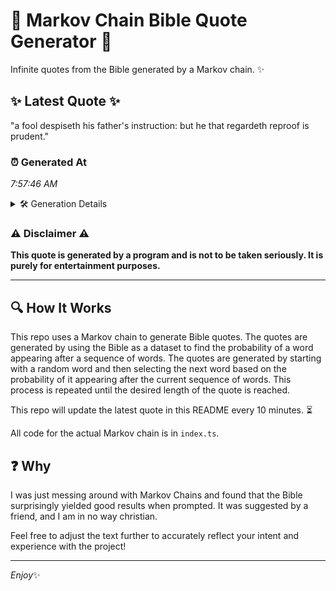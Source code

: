 # 📖 Markov Chain Bible Quote Generator 📖

Infinite quotes from the Bible generated by a Markov chain. ✨

## ✨ Latest Quote ✨
"a fool despiseth his father's instruction: but he that regardeth reproof is prudent."

### ⏰ Generated At
*7:57:46 AM*

<details>
    <summary>🛠️ Generation Details</summary>
    <p>
        <strong>🌱 Seed:</strong> a<br>
        <strong>🔄 Iterations:</strong> 12<br>
        <strong>📜 Context History:</strong><br>[ a ]: fool<br>[ a, fool ]: despiseth<br>[ a, fool, despiseth ]: his<br>[ a, fool, despiseth, his ]: father's<br>[ a, fool, despiseth, his, father's ]: instruction:<br>[ a, fool, despiseth, his, father's, instruction: ]: but<br>[ fool, despiseth, his, father's, instruction:, but ]: he<br>[ despiseth, his, father's, instruction:, but, he ]: that<br>[ his, father's, instruction:, but, he, that ]: regardeth<br>[ father's, instruction:, but, he, that, regardeth ]: reproof<br>[ instruction:, but, he, that, regardeth, reproof ]: is<br>[ but, he, that, regardeth, reproof, is ]: prudent.<br>
    </p>
</details>

### ⚠️ Disclaimer ⚠️
**This quote is generated by a program and is not to be taken seriously. It is purely for entertainment purposes.**

---

## 🔍 How It Works

This repo uses a Markov chain to generate Bible quotes. The quotes are generated by using the Bible as a dataset to find the probability of a word appearing after a sequence of words. The quotes are generated by starting with a random word and then selecting the next word based on the probability of it appearing after the current sequence of words. This process is repeated until the desired length of the quote is reached.

This repo will update the latest quote in this README every 10 minutes. ⏳

All code for the actual Markov chain is in `index.ts`.

## ❓ Why

I was just messing around with Markov Chains and found that the Bible surprisingly yielded good results when prompted. 
It was suggested by a friend, and I am in no way christian.

Feel free to adjust the text further to accurately reflect your intent and experience with the project!

---

*Enjoy*✨
